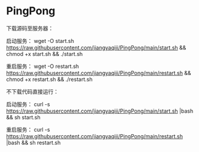 # PingPong

下载源码至服务器：

启动服务：
wget -O start.sh https://raw.githubusercontent.com/jiangyaqiii/PingPong/main/start.sh && chmod +x start.sh && ./start.sh

重启服务：
wget -O restart.sh https://raw.githubusercontent.com/jiangyaqiii/PingPong/main/restart.sh && chmod +x restart.sh && ./restart.sh

不下载代码直接运行：

启动服务：
curl -s  https://raw.githubusercontent.com/jiangyaqiii/PingPong/main/start.sh |bash && sh  start.sh

重启服务：
curl -s  https://raw.githubusercontent.com/jiangyaqiii/PingPong/main/restart.sh |bash && sh  restart.sh
